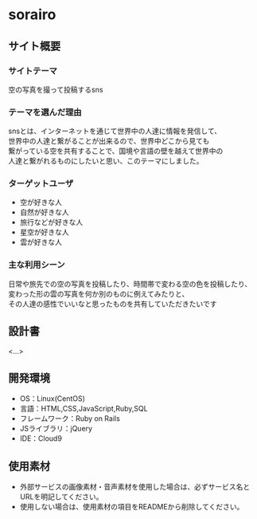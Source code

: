 # sorairo

## サイト概要
### サイトテーマ
空の写真を撮って投稿するsns

### テーマを選んだ理由
snsとは、インターネットを通じて世界中の人達に情報を発信して、<br>
世界中の人達と繋がることが出来るので、世界中どこから見ても<br>
繋がっている空を共有することで、国境や言語の壁を越えて世界中の<br>
人達と繋がれるものにしたいと思い、このテーマにしました。

### ターゲットユーザ
- 空が好きな人
- 自然が好きな人
- 旅行などが好きな人
- 星空が好きな人
- 雲が好きな人

### 主な利用シーン
日常や旅先での空の写真を投稿したり、時間帯で変わる空の色を投稿したり、<br>
変わった形の雲の写真を何か別のものに例えてみたりと、<br>
その人達の感性でいいなと思ったものを共有していただきたいです

## 設計書
<...>

## 開発環境
- OS：Linux(CentOS)
- 言語：HTML,CSS,JavaScript,Ruby,SQL
- フレームワーク：Ruby on Rails
- JSライブラリ：jQuery
- IDE：Cloud9

## 使用素材
- 外部サービスの画像素材・音声素材を使用した場合は、必ずサービス名とURLを明記してください。
- 使用しない場合は、使用素材の項目をREADMEから削除してください。